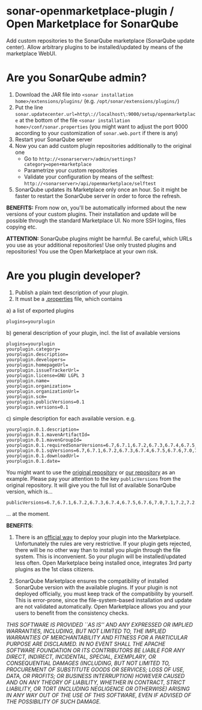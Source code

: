 # sonar-openmarketplace-plugin / Open Marketplace for SonarQube
Add custom repositories to the SonarQube marketplace (SonarQube update center). Allow arbitrary plugins to be installed/updated by means of the marketplace WebUI.

# Are you SonarQube admin?

1. Download the JAR file into `<sonar installation home>/extensions/plugins/` (e.g. `/opt/sonar/extensions/plugins/`)
2. Put the line `sonar.updatecenter.url=http\://localhost\:9000/setup/openmarketplace` at the bottom of the file  `<sonar installation home>/conf/sonar.properties` (you might want to adjust the port 9000 according to your customization of `sonar.web.port` if there is any)
3. Restart your SonarQube server
4. Now you can add custom plugin repositories additionally to the original one
   * Go to `http://<sonarserver>/admin/settings?category=open+marketplace`
   * Parametrize your custom repositories
   * Validate your configuration by means of the selftest: `http://<sonarserver>/api/openmarketplace/selftest`
5. SonarQube updates its Marketplace only once an hour. So it might be faster to restart the SonarQube server in order to force the refresh.

**BENEFITS:** From now on, you'll be automatically informed about the new versions of your custom plugins. Their installation and update will be possible through the standard Marketplace UI. No more SSH logins, files copying etc.

**ATTENTION:** SonarQube plugins might be harmful. Be careful, which URLs you use as your additional repositories! Use only trusted plugins and repositories! You use the Open Marketplace at your own risk.

# Are you plugin developer?

1. Publish a plain text description of your plugin.
2. It must be a [.properties](https://en.wikipedia.org/wiki/.properties) file, which contains

a) a list of exported plugins
```properties
plugins=yourplugin
```
b) general description of your plugin, incl. the list of available versions
```properties
plugins=yourplugin
yourplugin.category=
yourplugin.description=
yourplugin.developers=
yourplugin.homepageUrl=
yourplugin.issueTrackerUrl=
yourplugin.license=GNU LGPL 3
yourplugin.name=
yourplugin.organization=
yourplugin.organizationUrl=
yourplugin.scm=
yourplugin.publicVersions=0.1
yourplugin.versions=0.1
```

c) simple description for each available version. e.g.
```properties
yourplugin.0.1.description=
yourplugin.0.1.mavenArtifactId=
yourplugin.0.1.mavenGroupId=
yourplugin.0.1.requiredSonarVersions=6.7,6.7.1,6.7.2,6.7.3,6.7.4,6.7.5,6.7.6,7.0,7.1,7.2,7.2.1,7.3,7.4,7.5
yourplugin.0.1.sqVersions=6.7,6.7.1,6.7.2,6.7.3,6.7.4,6.7.5,6.7.6,7.0,7.1,7.2,7.2.1,7.3,7.4,7.5
yourplugin.0.1.downloadUrl=
yourplugin.0.1.date=
```

You might want to use the [original repository](https://update.sonarsource.org/update-center.properties) or [our repository](https://raw.githubusercontent.com/ivangalkin/sonar-openmarketplace-plugin/master/update-center.properties) as an example. Please pay your attention to the key `publicVersions` from the original repository. It will give you the full list of available SonarQube version, which is...
```properties
publicVersions=6.7,6.7.1,6.7.2,6.7.3,6.7.4,6.7.5,6.7.6,7.0,7.1,7.2,7.2.1,7.3,7.4,7.5
```
... at the moment.

**BENEFITS**:  

1. There is an [official way](https://docs.sonarqube.org/display/DEV/Deploying+to+the+Marketplace) to deploy your plugin into the Marketplace. Unfortunately the rules are very restrictive. If your plugin gets rejected, there will be no other way than to install you plugin through the file system. This is inconvenient. So your plugin will be installed/updated less often. Open Marketplace being installed once, integrates 3rd party plugins as the 1st class citizens.

2. SonarQube Marketplace ensures the compatibility of installed SonarQube version with the available plugins. If your plugin is not deployed officially, you must keep track of the compatibility by yourself. This is error-prone, since the file-system-based installation and update are not validated automatically. Open Marketplace allows you and your users to benefit from the consistency checks.




*THIS SOFTWARE IS PROVIDED ``AS IS'' AND ANY EXPRESSED OR IMPLIED WARRANTIES, INCLUDING, BUT NOT LIMITED TO, THE IMPLIED WARRANTIES OF MERCHANTABILITY AND FITNESS FOR A PARTICULAR PURPOSE ARE DISCLAIMED. IN NO EVENT SHALL THE APACHE SOFTWARE FOUNDATION OR ITS CONTRIBUTORS BE LIABLE FOR ANY DIRECT, INDIRECT, INCIDENTAL, SPECIAL, EXEMPLARY, OR CONSEQUENTIAL DAMAGES (INCLUDING, BUT NOT LIMITED TO, PROCUREMENT OF SUBSTITUTE GOODS OR SERVICES; LOSS OF USE, DATA, OR PROFITS; OR BUSINESS INTERRUPTION) HOWEVER CAUSED AND ON ANY THEORY OF LIABILITY, WHETHER IN CONTRACT, STRICT LIABILITY, OR TORT (INCLUDING NEGLIGENCE OR OTHERWISE) ARISING IN ANY WAY OUT OF THE USE OF THIS SOFTWARE, EVEN IF ADVISED OF THE POSSIBILITY OF SUCH DAMAGE.*

